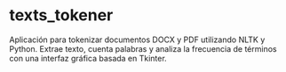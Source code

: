 # texts_tokener
Aplicación para tokenizar documentos DOCX y PDF utilizando NLTK y Python. Extrae texto, cuenta palabras y analiza la frecuencia de términos con una interfaz gráfica basada en Tkinter.
